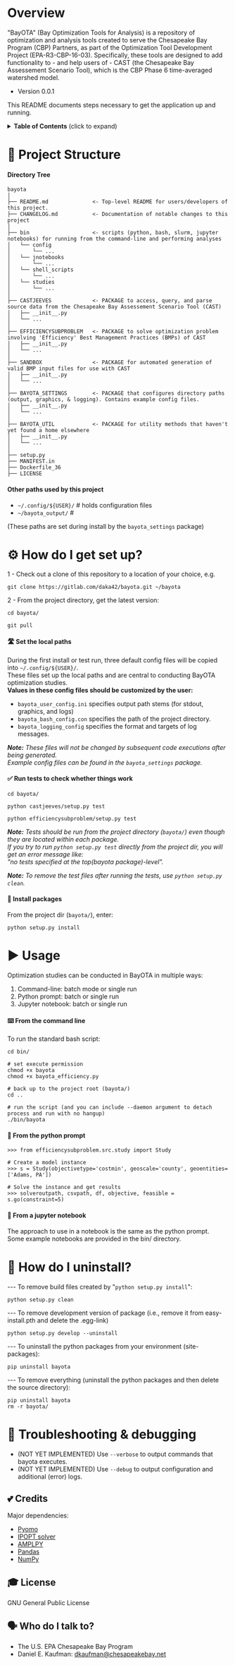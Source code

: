 # Overview

"BayOTA" (Bay Optimization Tools for Analysis) is a repository of
optimization and analysis tools created to serve the
Chesapeake Bay Program (CBP) Partners, as part of the Optimization Tool
Development Project (EPA-R3-CBP-16-03).
Specifically, these tools are designed to add functionality to -
and help users of - CAST (the Chesapeake Bay Assessement Scenario Tool),
which is the CBP Phase 6 time-averaged watershed model.

* Version 0.0.1

This README documents steps necessary to get the application up and running.

<details>
 <summary><strong>Table of Contents</strong> (click to expand)</summary>

* [Project structure](#-project-structure)
* [How do I get set up?](#-how-do-i-get-set-up)
* [Usage](#-usage)
* [How do I uninstall?](#-how-do-i-uninstall)
* [Troubleshooting & debugging](#-troubleshooting--debugging)
* [Credits](#-credits)
* [License](#-license)
* [Who do I talk to?](#-who-do-i-talk-to)
</details>

# 📁 Project Structure

#### Directory Tree
```
bayota
│
├── README.md              <- Top-level README for users/developers of this project.
├── CHANGELOG.md           <- Documentation of notable changes to this project
│
├── bin                    <- scripts (python, bash, slurm, jupyter notebooks) for running from the command-line and performing analyses
│   └── config
│       └── ...
│   └── jnotebooks
│       └── ...
│   └── shell_scripts
│       └── ...
│   └── studies
│       └── ...
│
├── CASTJEEVES             <- PACKAGE to access, query, and parse source data from the Chesapeake Bay Assessement Scenario Tool (CAST)
│   ├── __init__.py
│   └── ...
│
├── EFFICIENCYSUBPROBLEM   <- PACKAGE to solve optimization problem involving 'Efficiency' Best Management Practices (BMPs) of CAST
│   ├── __init__.py
│   └── ...
│
├── SANDBOX                <- PACKAGE for automated generation of valid BMP input files for use with CAST
│   ├── __init__.py
│   └── ...
│
├── BAYOTA_SETTINGS        <- PACKAGE that configures directory paths (output, graphics, & logging). Contains example config files.
│   ├── __init__.py
│   └── ...
│
├── BAYOTA_UTIL            <- PACKAGE for utility methods that haven't yet found a home elsewhere
│   ├── __init__.py
│   └── ...
│
├── setup.py
├── MANIFEST.in
├── Dockerfile_36
├── LICENSE
```

#### Other paths used by this project

 - `~/.config/${USER}/` # holds configuration files
 - `~/bayota_output/`  #

(These paths are set during install by the `bayota_settings` package)

# ⚙ How do I get set up?

1 - Check out a clone of this repository to a location of your choice, e.g.
```
git clone https://gitlab.com/daka42/bayota.git ~/bayota
```

2 - From the project directory, get the latest version:

```
cd bayota/

git pull
```

#### 🛣️ Set the local paths
During the first install or test run, three default config files will be copied into `~/.config/${USER}/`.\
These files set up the local paths and are central to conducting BayOTA optimization studies.\
**Values in these config files should be customized by the user:**

- `bayota_user_config.ini` specifies output path stems (for stdout, graphics, and logs)
- `bayota_bash_config.con` specifies the path of the project directory.
- `bayota_logging_config` specifies the format and targets of log messages.

***Note:*** *These files will not be changed by subsequent code executions after being generated.*\
*Example config files can be found in the `bayota_settings` package.*

#### ✅ Run tests to check whether things work

```
cd bayota/

python castjeeves/setup.py test

python efficiencysubproblem/setup.py test
```

***Note:*** *Tests should be run from the project directory (`bayota/`) even though they are located within each package.\
If you try to run `python setup.py test` directly from the project dir, you will get an error message like:\
"no tests specified at the top(bayota package)-level".*

***Note:*** *To remove the test files after running the tests, use `python setup.py clean`.*


#### 💾 Install packages

From the project dir (`bayota/`), enter:

```
python setup.py install
```

# ▶ Usage

Optimization studies can be conducted in BayOTA in multiple ways:
1) Command-line: batch mode or single run
2) Python prompt: batch or single run
3) Jupyter notebook: batch or single run

#### ⌨️ From the command line
To run the standard bash script:

```
cd bin/

# set execute permission
chmod +x bayota
chmod +x bayota_efficiency.py

# back up to the project root (bayota/)
cd ..

# run the script (and you can include --daemon argument to detach process and run with no hangup)
./bin/bayota
```

#### 🐍 From the python prompt

    >>> from efficiencysubproblem.src.study import Study

    # Create a model instance
    >>> s = Study(objectivetype='costmin', geoscale='county', geoentities=['Adams, PA'])

    # Solve the instance and get results
    >>> solveroutpath, csvpath, df, objective, feasible = s.go(constraint=5)

#### 📓 From a jupyter notebook
The approach to use in a notebook is the same as the python prompt.\
Some example notebooks are provided in the bin/ directory.

# 🚮️ How do I uninstall?

--- To remove build files created by "`python setup.py install`":

```
python setup.py clean
```

--- To remove development version of package (i.e., remove it from easy-install.pth and delete the .egg-link)

```
python setup.py develop --uninstall
```


--- To uninstall the python packages from your environment (site-packages):

```
pip uninstall bayota
```

--- To remove everything (uninstall the python packages and then delete the source directory):

```
pip uninstall bayota
rm -r bayota/
```

# 🐛 Troubleshooting & debugging

* (NOT YET IMPLEMENTED) Use `--verbose` to output commands that bayota executes.
* (NOT YET IMPLEMENTED) Use `--debug` to output configuration and additional (error) logs.

## 💕 Credits

Major dependencies:

* [Pyomo](https://www.pyomo.org/)
* [IPOPT solver](https://projects.coin-or.org/Ipopt)
* [AMPLPY](https://github.com/ampl/amplpy)
* [Pandas](https://pandas.pydata.org/)
* [NumPy](https://www.numpy.org/)

## 🎓 License
GNU General Public License

## 🗣️ Who do I talk to?

* The U.S. EPA Chesapeake Bay Program
* Daniel E. Kaufman: dkaufman@chesapeakebay.net
